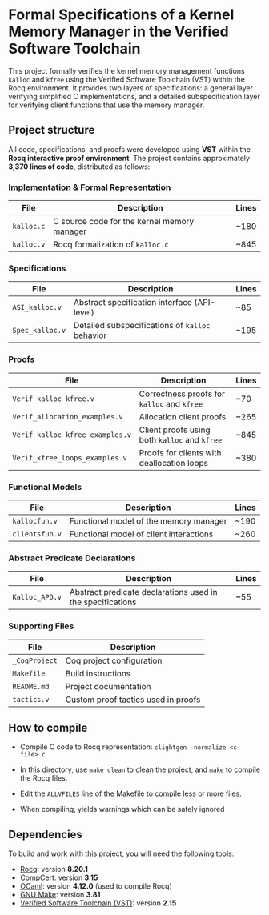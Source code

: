 
# Formal Specifications of a Kernel Memory Manager in the Verified Software Toolchain



This project formally verifies the kernel memory management functions `kalloc` and `kfree` using the Verified Software Toolchain (VST) within the Rocq environment. It provides two layers of specifications: a general layer verifying simplified C implementations, and a detailed subspecification layer for verifying client functions that use the memory manager.


## Project structure

All code, specifications, and proofs were developed using **VST** within the **Rocq interactive proof environment**. The project contains approximately **3,370 lines of code**, distributed as follows:



### Implementation & Formal Representation

| File         | Description                            | Lines |
|--------------|----------------------------------------|-------|
| `kalloc.c`   | C source code for the kernel memory manager   | ~180  |
| `kalloc.v`   | Rocq formalization of `kalloc.c`              | ~845  |



### Specifications

| File             | Description                                      | Lines |
|------------------|--------------------------------------------------|-------|
| `ASI_kalloc.v`   | Abstract specification interface (API-level)     | ~85   |
| `Spec_kalloc.v`  | Detailed subspecifications of `kalloc` behavior  | ~195  |



### Proofs

| File                           | Description                                              | Lines |
|--------------------------------|----------------------------------------------------------|-------|
| `Verif_kalloc_kfree.v`         | Correctness proofs for `kalloc` and `kfree`              | ~70   |
| `Verif_allocation_examples.v` | Allocation client proofs                                 | ~265  |
| `Verif_kalloc_kfree_examples.v` | Client proofs using both `kalloc` and `kfree`          | ~845  |
| `Verif_kfree_loops_examples.v` | Proofs for clients with deallocation loops              | ~380  |



### Functional Models

| File            | Description                                  | Lines |
|------------------|----------------------------------------------|-------|
| `kallocfun.v`     | Functional model of the memory manager       | ~190  |
| `clientsfun.v`    | Functional model of client interactions      | ~260  |



### Abstract Predicate Declarations

| File           | Description                              | Lines |
|----------------|------------------------------------------|-------|
| `Kalloc_APD.v` | Abstract predicate declarations used in the specifications | ~55   |



### Supporting Files

| File         | Description                       |
|--------------|-----------------------------------|
| `_CoqProject` | Coq project configuration         |
| `Makefile`    | Build instructions                |
| `README.md`   | Project documentation             |
| `tactics.v`   | Custom proof tactics used in proofs |


## How to compile

- Compile C code to Rocq representation: `clightgen -normalize <c-file>.c`

- In this directory, use `make clean` to clean the project, and `make` to compile the Rocq files.

- Edit the `ALLVFILES` line of the Makefile to compile less or more files.

- When compiling, yields warnings which can be safely ignored

## Dependencies

To build and work with this project, you will need the following tools:

- [Rocq](https://https://rocq-prover.org/): version **8.20.1**
- [CompCert](http://https://compcert.org/): version **3.15**
- [OCaml](https://ocaml.org/): version **4.12.0** (used to compile Rocq)
- [GNU Make](https://www.gnu.org/software/make/): version **3.81**
- [Verified Software Toolchain (VST)](https://vst.cs.princeton.edu/): version **2.15**
